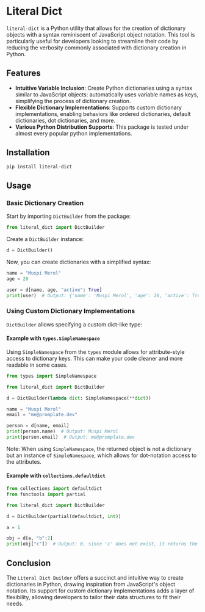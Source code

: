 # Literal Dict

`literal-dict` is a Python utility that allows for the creation of dictionary objects with a syntax reminiscent of JavaScript object notation. This tool is particularly useful for developers looking to streamline their code by reducing the verbosity commonly associated with dictionary creation in Python.

## Features

- **Intuitive Variable Inclusion**: Create Python dictionaries using a syntax similar to JavaScript objects: automatically uses variable names as keys, simplifying the process of dictionary creation.
- **Flexible Dictionary Implementations**: Supports custom dictionary implementations, enabling behaviors like ordered dictionaries, default dictionaries, dot dictionaries, and more.
- **Various Python Distribution Supports**: This package is tested under almost every popular python implementations.

## Installation

```bash
pip install literal-dict
```

## Usage

### Basic Dictionary Creation

Start by importing `DictBuilder` from the package:

```py
from literal_dict import DictBuilder
```

Create a `DictBuilder` instance:

```py
d = DictBuilder()
```

Now, you can create dictionaries with a simplified syntax:

```py
name = "Muspi Merol"
age = 20

user = d[name, age, "active": True]
print(user)  # Output: {'name': 'Muspi Merol', 'age': 20, 'active': True}
```

### Using Custom Dictionary Implementations

`DictBuilder` allows specifying a custom dict-like type:

#### Example with `types.SimpleNamespace`

Using `SimpleNamespace` from the `types` module allows for attribute-style access to dictionary keys. This can make your code cleaner and more readable in some cases.

```python
from types import SimpleNamespace

from literal_dict import DictBuilder

d = DictBuilder(lambda dict: SimpleNamespace(**dict))

name = "Muspi Merol"
email = "me@promplate.dev"

person = d[name, email]
print(person.name)  # Output: Muspi Merol
print(person.email)  # Output: me@promplate.dev
```

Note: When using `SimpleNamespace`, the returned object is not a dictionary but an instance of `SimpleNamespace`, which allows for dot-notation access to the attributes.

#### Example with `collections.defaultdict`

```py
from collections import defaultdict
from functools import partial

from literal_dict import DictBuilder

d = DictBuilder(partial(defaultdict, int))

a = 1

obj = d[a, "b":2]
print(obj["c"])  # Output: 0, since 'c' does not exist, it returns the default int value
```

## Conclusion

The `Literal Dict Builder` offers a succinct and intuitive way to create dictionaries in Python, drawing inspiration from JavaScript's object notation. Its support for custom dictionary implementations adds a layer of flexibility, allowing developers to tailor their data structures to fit their needs.
